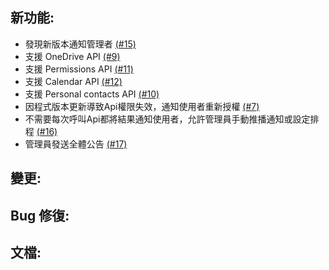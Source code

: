 ## 新功能:
- 發現新版本通知管理者 [(#15)](https://github.com/NTUT-SELab/MicrosoftGraphBot/issues/15)
- 支援 OneDrive API [(#9)](https://github.com/NTUT-SELab/MicrosoftGraphBot/issues/9)
- 支援 Permissions API [(#11)](https://github.com/NTUT-SELab/MicrosoftGraphBot/issues/11)
- 支援 Calendar API [(#12)](https://github.com/NTUT-SELab/MicrosoftGraphBot/issues/12)
- 支援 Personal contacts API [(#10)](https://github.com/NTUT-SELab/MicrosoftGraphBot/issues/10)
- 因程式版本更新導致Api權限失效，通知使用者重新授權 [(#7)](https://github.com/NTUT-SELab/MicrosoftGraphBot/issues/7)
- 不需要每次呼叫Api都將結果通知使用者，允許管理員手動推播通知或設定排程 [(#16)](https://github.com/NTUT-SELab/MicrosoftGraphBot/issues/16)
- 管理員發送全體公告 [(#17)](https://github.com/NTUT-SELab/MicrosoftGraphBot/issues/17)

## 變更:

## Bug 修復:

## 文檔:
